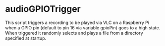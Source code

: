 # audioGPIOTrigger

This script triggers a recording to be played via VLC on a Raspberry Pi
when a GPIO pin (default to pin 16 via variable gpioPin) goes to a high state.
When triggered it randomly selects and plays a file from a directory specified at startup.
